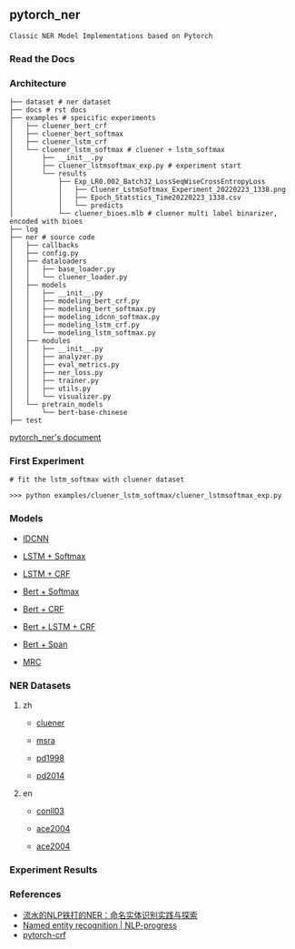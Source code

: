 ## pytorch_ner
`Classic NER Model Implementations based on Pytorch`

### Read the Docs

### Architecture

```
├── dataset # ner dataset
├── docs # rst docs
├── examples # speicific experiments
│   ├── cluener_bert_crf
│   ├── cluener_bert_softmax
│   ├── cluener_lstm_crf
│   └── cluener_lstm_softmax # cluener + lstm_softmax
│       ├── __init__.py
│       ├── cluener_lstmsoftmax_exp.py # experiment start
│       └── results
│           ├── Exp_LR0.002_Batch32_LossSeqWiseCrossEntropyLoss
│           │   ├── Cluener_LstmSoftmax_Experiment_20220223_1338.png
│           │   ├── Epoch_Statstics_Time20220223_1338.csv
│           │   └── predicts
│           └── cluener_bioes.mlb # cluener multi label binarizer, encoded with bioes 
├── log
├── ner # source code
│   ├── callbacks
│   ├── config.py 
│   ├── dataloaders 
│   │   ├── base_loader.py
│   │   └── cluener_loader.py
│   ├── models
│   │   ├── __init__.py
│   │   ├── modeling_bert_crf.py
│   │   ├── modeling_bert_softmax.py
│   │   ├── modeling_idcnn_softmax.py
│   │   ├── modeling_lstm_crf.py
│   │   └── modeling_lstm_softmax.py
│   ├── modules
│   │   ├── __init__.py
│   │   ├── analyzer.py
│   │   ├── eval_metrics.py
│   │   ├── ner_loss.py
│   │   ├── trainer.py
│   │   ├── utils.py
│   │   └── visualizer.py
│   └── pretrain_models
│       └── bert-base-chinese
├── test 
```

[pytorch_ner's document]()

### First Experiment
```angular2html
# fit the lstm_softmax with cluener dataset

>>> python examples/cluener_lstm_softmax/cluener_lstmsoftmax_exp.py
```

### Models

- [IDCNN]()

- [LSTM + Softmax](https://github.com/bannima/pytorch_ner/tree/master/ner/models/lstm_softmax)

- [LSTM + CRF]()

- [Bert + Softmax]()

- [Bert + CRF ]()

- [Bert + LSTM + CRF]()

- [Bert + Span]()

- [MRC]()

### NER Datasets
1. zh 
   - [cluener](https://www.cluebenchmarks.com/introduce.html)

   - [msra]()

   - [pd1998]()
   
   - [pd2014]()

2. en
   - [conll03]()

   - [ace2004]()
   
   - [ace2004]()

### Experiment Results



### References

- [流水的NLP铁打的NER：命名实体识别实践与探索](https://zhuanlan.zhihu.com/p/166496466)
- [Named entity recognition | NLP-progress](https://nlpprogress.com/english/named_entity_recognition.html)
- [pytorch-crf](https://github.com/kmkurn/pytorch-crf)

